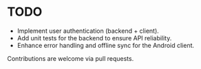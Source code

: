 # TODO

- Implement user authentication (backend + client).
- Add unit tests for the backend to ensure API reliability.
- Enhance error handling and offline sync for the Android client.

Contributions are welcome via pull requests.
